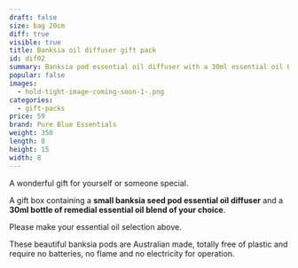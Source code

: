 ```yaml
---
draft: false
size: bag 20cm
diff: true
visible: true
title: Banksia oil diffuser gift pack
id: dif02
summary: Banksia pod essential oil diffuser with a 30ml essential oil blend
popular: false
images:
  - hold-tight-image-coming-soon-1-.png
categories:
  - gift-packs
price: 59
brand: Pure Blue Essentials
weight: 350
length: 8
height: 15
width: 8
---
```

A﻿ wonderful gift for yourself or someone special.

A﻿ gift box ﻿containing a **small banksia seed pod essential oil diffuser** and a **30ml bottle of remedial essential oil blend of your choice**.

Please make your essential oil selection above. 

T﻿hese beautiful banksia pods are Australian made, totally free of plastic and require no batteries, no flame and no electricity for operation.